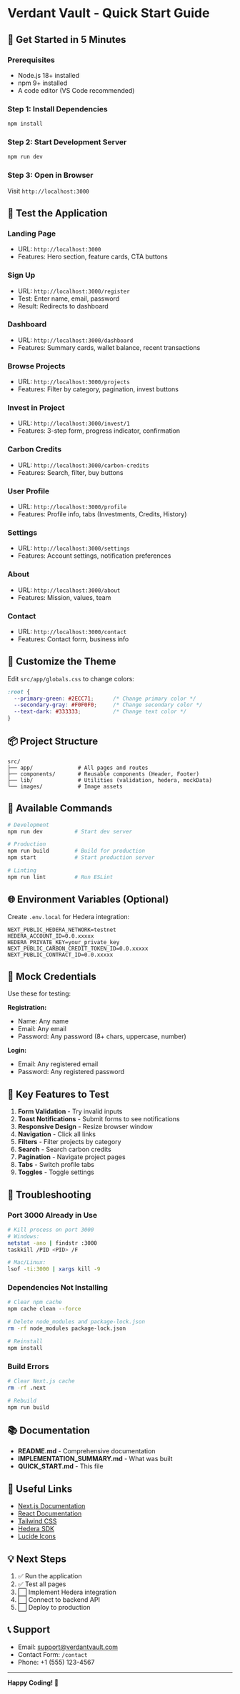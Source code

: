 # Verdant Vault - Quick Start Guide

## 🚀 Get Started in 5 Minutes

### Prerequisites
- Node.js 18+ installed
- npm 9+ installed
- A code editor (VS Code recommended)

### Step 1: Install Dependencies
```bash
npm install
```

### Step 2: Start Development Server
```bash
npm run dev
```

### Step 3: Open in Browser
Visit `http://localhost:3000`

## 📱 Test the Application

### Landing Page
- URL: `http://localhost:3000`
- Features: Hero section, feature cards, CTA buttons

### Sign Up
- URL: `http://localhost:3000/register`
- Test: Enter name, email, password
- Result: Redirects to dashboard

### Dashboard
- URL: `http://localhost:3000/dashboard`
- Features: Summary cards, wallet balance, recent transactions

### Browse Projects
- URL: `http://localhost:3000/projects`
- Features: Filter by category, pagination, invest buttons

### Invest in Project
- URL: `http://localhost:3000/invest/1`
- Features: 3-step form, progress indicator, confirmation

### Carbon Credits
- URL: `http://localhost:3000/carbon-credits`
- Features: Search, filter, buy buttons

### User Profile
- URL: `http://localhost:3000/profile`
- Features: Profile info, tabs (Investments, Credits, History)

### Settings
- URL: `http://localhost:3000/settings`
- Features: Account settings, notification preferences

### About
- URL: `http://localhost:3000/about`
- Features: Mission, values, team

### Contact
- URL: `http://localhost:3000/contact`
- Features: Contact form, business info

## 🎨 Customize the Theme

Edit `src/app/globals.css` to change colors:

```css
:root {
  --primary-green: #2ECC71;      /* Change primary color */
  --secondary-gray: #F0F0F0;     /* Change secondary color */
  --text-dark: #333333;          /* Change text color */
}
```

## 📦 Project Structure

```
src/
├── app/              # All pages and routes
├── components/       # Reusable components (Header, Footer)
├── lib/              # Utilities (validation, hedera, mockData)
└── images/           # Image assets
```

## 🔧 Available Commands

```bash
# Development
npm run dev          # Start dev server

# Production
npm run build        # Build for production
npm start            # Start production server

# Linting
npm run lint         # Run ESLint
```

## 🌐 Environment Variables (Optional)

Create `.env.local` for Hedera integration:

```
NEXT_PUBLIC_HEDERA_NETWORK=testnet
HEDERA_ACCOUNT_ID=0.0.xxxxx
HEDERA_PRIVATE_KEY=your_private_key
NEXT_PUBLIC_CARBON_CREDIT_TOKEN_ID=0.0.xxxxx
NEXT_PUBLIC_CONTRACT_ID=0.0.xxxxx
```

## 📝 Mock Credentials

Use these for testing:

**Registration:**
- Name: Any name
- Email: Any email
- Password: Any password (8+ chars, uppercase, number)

**Login:**
- Email: Any registered email
- Password: Any registered password

## 🎯 Key Features to Test

1. **Form Validation** - Try invalid inputs
2. **Toast Notifications** - Submit forms to see notifications
3. **Responsive Design** - Resize browser window
4. **Navigation** - Click all links
5. **Filters** - Filter projects by category
6. **Search** - Search carbon credits
7. **Pagination** - Navigate project pages
8. **Tabs** - Switch profile tabs
9. **Toggles** - Toggle settings

## 🚨 Troubleshooting

### Port 3000 Already in Use
```bash
# Kill process on port 3000
# Windows:
netstat -ano | findstr :3000
taskkill /PID <PID> /F

# Mac/Linux:
lsof -ti:3000 | xargs kill -9
```

### Dependencies Not Installing
```bash
# Clear npm cache
npm cache clean --force

# Delete node_modules and package-lock.json
rm -rf node_modules package-lock.json

# Reinstall
npm install
```

### Build Errors
```bash
# Clear Next.js cache
rm -rf .next

# Rebuild
npm run build
```

## 📚 Documentation

- **README.md** - Comprehensive documentation
- **IMPLEMENTATION_SUMMARY.md** - What was built
- **QUICK_START.md** - This file

## 🔗 Useful Links

- [Next.js Documentation](https://nextjs.org/docs)
- [React Documentation](https://react.dev)
- [Tailwind CSS](https://tailwindcss.com)
- [Hedera SDK](https://docs.hedera.com/hedera/sdks-and-apis/sdks)
- [Lucide Icons](https://lucide.dev)

## 💡 Next Steps

1. ✅ Run the application
2. ✅ Test all pages
3. ⬜ Implement Hedera integration
4. ⬜ Connect to backend API
5. ⬜ Deploy to production

## 📞 Support

- Email: support@verdantvault.com
- Contact Form: `/contact`
- Phone: +1 (555) 123-4567

---

**Happy Coding! 🌱**

